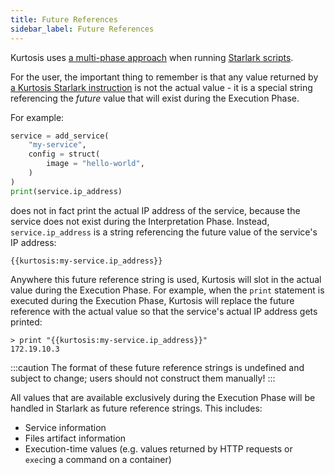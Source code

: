 ```yaml
---
title: Future References
sidebar_label: Future References
---
```


Kurtosis uses [a multi-phase approach][multi-phase-runs-reference] when running [Starlark scripts][starlark-reference].

For the user, the important thing to remember is that any value returned by [a Kurtosis Starlark instruction][starlark-reference] is not the actual value - it is a special string referencing the _future_ value that will exist during the Execution Phase.

For example:

```python
service = add_service(
    "my-service",
    config = struct(
        image = "hello-world",
    )
)
print(service.ip_address)
```

does not in fact print the actual IP address of the service, because the service does not exist during the Interpretation Phase. Instead, `service.ip_address` is a string referencing the future value of the service's IP address:

```
{{kurtosis:my-service.ip_address}}
```

Anywhere this future reference string is used, Kurtosis will slot in the actual value during the Execution Phase. For example, when the `print` statement is executed during the Execution Phase, Kurtosis will replace the future reference with the actual value so that the service's actual IP address gets printed:

```
> print "{{kurtosis:my-service.ip_address}}"
172.19.10.3
```

:::caution
The format of these future reference strings is undefined and subject to change; users should not construct them manually!
:::

All values that are available exclusively during the Execution Phase will be handled in Starlark as future reference strings. This includes:

- Service information
- Files artifact information
- Execution-time values (e.g. values returned by HTTP requests or `exec`ing a command on a container)

<!----------- ONLY LINKS BELOW HERE ----------------------->
[multi-phase-runs-reference]: ./multi-phase-runs.md
[starlark-reference]: ../api-reference/starlark-reference/index.md
